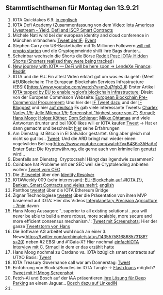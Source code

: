 ## Stammtischthemen für Montag den 13.9.21

1. IOTA Quicktakes 6.9. [in englisch](https://www.youtube.com/watch?v=h2bGyp1PwfU)
2. [IOTA Defi Academy](https://iotadefi.academy/iota-americas-meetup-defi-talk/) (Zusammenfassung von dem Video: [Iota Americas Livestream - Yield, Defi and ISCP Smart Contracts](https://www.youtube.com/watch?v=LJmdnR6QDcM)
3. Michele Nati wird bei der european identity and cloud conference in München mitmachen: [Tweet der IF](https://twitter.com/iota/status/1435157016708780038?s=20); [Event](https://www.kuppingercole.com/events/eic2021#tickets)
4. Stephen Curry ein US-Basketballer mit 15 Millionen Followern [will mit crypto starten](https://twitter.com/StephenCurry30/status/1435047716950667264?s=20) und die Cryptogemeinde shillt ihre Bags drunter...
5. Scheinbar wechseln die Shorts die Börse [Reddit Post: IOTA: Hidden Shorts (Shorters realized they were being tracked)](https://www.reddit.com/r/SatoshiStreetBets/comments/pj5o3z/iota_hidden_shorts_shorters_realized_they_were/?utm_source=share&utm_medium=ios_app&utm_name=iossmf)
6. [New journey with IOTA — DeFi will be here soon -> LendeXe Finance](https://medium.com/@sabog/how-i-joined-iota-but-wait-no-defi-when-defi-3071a400afa5): [Reddit](https://www.reddit.com/r/Iota/comments/pj6lkd/new_journey_with_iota_defi_will_be_here_soon/)
7. IOTA und die EU: Ein altest Video erklärt gut um was es da geht: (Meet #EUBlockchain: The European Blockchain Services Infrastructure (EBSI))[https://www.youtube.com/watch?v=m2uj7fgb2JI) Erster Artikel [IOTA tapped by EU to enable region’s blockchain infrastructure](https://www.finextra.com/newsarticle/38782/iota-tapped-by-eu-to-enable-regions-blockchain-infrastructure); Direkt von der European Commisson Webseite: [European Blockchain Pre-Commercial Procurement](https://digital-strategy.ec.europa.eu/en/news/european-blockchain-pre-commercial-procurement); Und hier der [IF Tweet dazu](https://twitter.com/iota/status/1435214005853896705?s=20) und der [IF Blogpost](https://blog.iota.org/ebsi-building-a-distributed-ledger-technology-for-europe/) und hier [auf deutsch](https://iota-einsteiger-guide.de/iota-european-blockchain-services-infrastructure.html)
Es gab viele interessante Tweets: [Charlex Varley 1/5](https://twitter.com/c_varley/status/1435217564821606405?s=20); [Jelle Milenar 1/5](https://twitter.com/JelleFm/status/1435224616092545031?s=20); [Screenshot "highest score von 7"](https://twitter.com/Vrom14286662/status/1435524842607022080?s=20); [Strnadl](https://twitter.com/archimate/status/1435256308047958016?s=20); [Hans Moog](https://twitter.com/hus_qy/status/1435217416330567682?s=20); [Holger Köther](https://twitter.com/HolgerKoether/status/1435237287105896452?s=20); [Dom Schiener](https://twitter.com/DomSchiener/status/1435234182788169738?s=20); [Mikko Ohtamaa](https://twitter.com/moo9000/status/1435310504445108224?s=20) und viele Antworten drunter und bei 1000 likes will er IOTA kaufen:[Tweet](https://twitter.com/moo9000/status/1435521349301198851?s=20) -> Hat er dann gemacht und beschreibt [hier](https://twitter.com/moo9000/status/1435607019235446785?s=20) seine Erfahrungen 
8. Am Dienstag ist Bitcoin in El Salvador gestartet. Ging aber gleich mal nicht so gut los.. [Tweet](https://twitter.com/nayibbukele/status/1435481125741289472?t=TtAFEnahwGedm3RZfdqACA&s=19); Und die ARD bringt mal wieder einen vogelwilden Beitrag(https://www.youtube.com/watch?v=B4S6c35HaAc) Erster Satz: Die Kryptowährung, die gerne auch von kriminellen genutzt wird...
9. Ebenfalls am Dienstag. Cryptocrash! Hängt das irgendwie zusammen?
10. Coinbase hat Probleme mit der SEC weil sie Cryptolending anbieten wollen: [Tweet vom CEO](https://twitter.com/brian_armstrong/status/1435439291715358721?s=20) 
11. Die [IF tweetet](https://twitter.com/iota/status/1435558718893133824?s=20) über den [Identity Resolver](https://explorer.iota.org/mainnet/identity-resolver/)
12. IOTAWeekly 009 (sehr interessant): [EU-Blockchain auf #IOTA (?), Banken, Smart Contracts und vieles mehr!](https://www.youtube.com/watch?v=s8tgxv2HDLM); [english](https://www.youtube.com/watch?v=H_9BCBwiyJM&feature=youtu.be)
13. Panthos [tweetet](https://twitter.com/PantosIO/status/1435584195586297859?s=20) über die IOTA Ethereum Bridge
14. Zignar Technologiese [tweetet](https://twitter.com/zignartech/status/1435848954034405377?s=20) über die Präsentation von ihren MVP basierend auf IOTA: Hier das Videos [Interplanetary Precision Agriculture - 7min](https://www.youtube.com/watch?v=E_aPbkINlc8) davon
15. Hans Moog Aussagen: "..superior to all existing solutions/ ..you will never be able to build a more robust, more scalable, more secure and more efficient consensus mechanism.": [Tweet mit Screenshots](https://twitter.com/Vrom14286662/status/1435855676983681027?s=20); Hier der ganze [Tweetstorm von Hans](https://twitter.com/hus_qy/status/1435696942965735431?s=20)
16. Die Software AG arbeitet wohl noch an einer 3. News(https://twitter.com/archimate/status/1435575816868573188?s=20) neben #2 EBSI und #1Gaia-X? Hier nochmal [einfachIOTA Interview mit C. Strnadl](https://www.youtube.com/watch?v=4TwfcaQlCzQ) in dem er das erzählt hatte
17. Hans Moog nochmal zu Cardano vs. IOTA bzüglich smart contracts auf UTXO Basis: [Tweet](https://twitter.com/hus_qy/status/1435713580297564160?s=20)
18. IOTA Treasury Governance call war am Donnerstag: [Tweet](https://twitter.com/Phylo79288735/status/1435612304033288199?s=20)
19. Einführung von Blocks/Bundles im IOTA Tangle -> [Flash loans](https://www.youtube.com/watch?v=BcLmDRyk4IU&feature=youtu.be) möglich? [Tweet mit H.Moog Screenshot](https://twitter.com/Vrom14286662/status/1435524842607022080?s=20)
20. Fetch-Ai und Bosch auf der IAA präsentieren [ihre Lösung für Deep Parking](https://assets.bosch.com/media/global/research/eot/bosch-eot-ai-blockchain-parking-iaa_en.pdf) an einem Jaguar... [Bosch dazu auf LinkedIN](https://www.linkedin.com/posts/bosch-mobility-solutions_iaa-mobility-21-fetchai-activity-6841299475097522177-aw65/)
21. 
